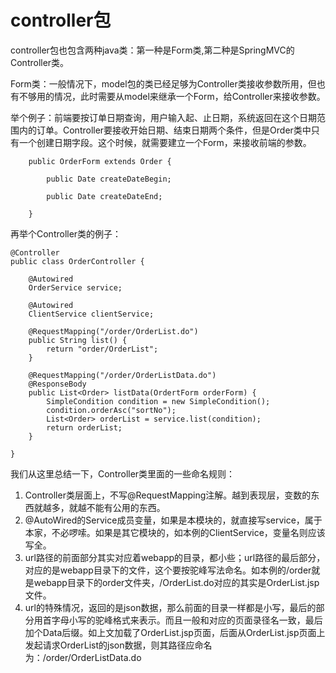 # controller包

controller包也包含两种java类：第一种是Form类,第二种是SpringMVC的Controller类。

Form类：一般情况下，model包的类已经足够为Controller类接收参数所用，但也有不够用的情况，此时需要从model来继承一个Form，给Controller来接收参数。

举个例子：前端要按订单日期查询，用户输入起、止日期，系统返回在这个日期范围内的订单。Controller要接收开始日期、结束日期两个条件，但是Order类中只有一个创建日期字段。这个时候，就需要建立一个Form，来接收前端的参数。

```
    public OrderForm extends Order {
    
        public Date createDateBegin;
        
        public Date createDateEnd;
    
    }
```

再举个Controller类的例子：

```
@Controller
public class OrderController {

	@Autowired
	OrderService service;
	
	@Autowired
	ClientService clientService;

	@RequestMapping("/order/OrderList.do")
	public String list() {
		return "order/OrderList";
	}
	
	@RequestMapping("/order/OrderListData.do")
	@ResponseBody
	public List<Order> listData(OrdertForm orderForm) {
		SimpleCondition condition = new SimpleCondition();
		condition.orderAsc("sortNo");
		List<Order> orderList = service.list(condition);
		return orderList;
	}

}
```

我们从这里总结一下，Controller类里面的一些命名规则：
1. Controller类层面上，不写@RequestMapping注解。越到表现层，变数的东西就越多，就越不能有公用的东西。
2. @AutoWired的Service成员变量，如果是本模块的，就直接写service，属于本家，不必啰嗦。如果是其它模块的，如本例的ClientService，变量名则应该写全。
3. url路径的前面部分其实对应着webapp的目录，都小些；url路径的最后部分，对应的是webapp目录下的文件，这个要按驼峰写法命名。如本例的/order就是webapp目录下的order文件夹，/OrderList.do对应的其实是OrderList.jsp文件。
4. url的特殊情况，返回的是json数据，那么前面的目录一样都是小写，最后的部分用首字母小写的驼峰格式来表示。而且一般和对应的页面录径名一致，最后加个Data后缀。如上文加载了OrderList.jsp页面，后面从OrderList.jsp页面上发起请求OrderList的json数据，则其路径应命名为：/order/OrderListData.do
